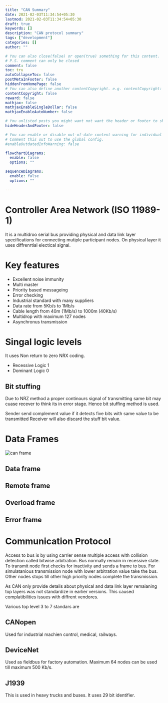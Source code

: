 ```yaml
---
title: "CAN Summary"
date: 2021-02-03T11:34:54+05:30
lastmod: 2021-02-03T11:34:54+05:30
draft: true
keywords: []
description: "CAN protocol summary"
tags: ["development"]
categories: []
author: ""

# You can also close(false) or open(true) something for this content.
# P.S. comment can only be closed
comment: false
toc: tru
autoCollapseToc: false
postMetaInFooter: false
hiddenFromHomePage: false
# You can also define another contentCopyright. e.g. contentCopyright: "This is another copyright."
contentCopyright: false
reward: false
mathjax: false
mathjaxEnableSingleDollar: false
mathjaxEnableAutoNumber: false

# You unlisted posts you might want not want the header or footer to show
hideHeaderAndFooter: false

# You can enable or disable out-of-date content warning for individual post.
# Comment this out to use the global config.
#enableOutdatedInfoWarning: false

flowchartDiagrams:
  enable: false
  options: ""

sequenceDiagrams: 
  enable: false
  options: ""

---
```


<!--more-->
# Controller Area Network (ISO 11989-1) 
It is a multidroo serial bus providing physical and data link layer specifications
for connecting mutiple participant nodes.
On physical layer it uses diffrenrtial electical signal.


# Key features
- Excellent noise immunity
- Multi master 
- Priority based messageing
- Error checking
- Industrial standard with many suppliers
- Data rate from 5Kb/s to 1Mb/s
- Cable length from 40m (1Mb/s) to 1000m (40Kb/s)
- Multidrop with maximum 127 nodes
- Asynchronus transmission

# Singal logic levels
It uses Non return to zero NRX coding.
- Recessive 
Logic 1
- Dominant 
Logic 0

## Bit stuffing
Due to NRZ method a proper continours signal of transmitting same bit may cuase
recever to think its in error stage. Hence bit stuffing method is used.

Sender send complement value if it detects five bits with same value to be transmitted
Receiver will also discard the stuff bit value.

# Data Frames
![can frame](/images/post/CANFrame.jpg)

## Data frame
## Remote frame
## Overload frame
## Error frame
  
# Communication Protocol
Access to bus is by using carrier sense multiple access with collision detection
called bitwise arbitration. Bus normally remain in recessive state. To transmit
node first checks for inactivity and sends a frame to bus. For simulatanious 
transmission node with lower arbitration value take the bus.
Other nodes stops till other high priority nodes complete the transmission.


As CAN only provide details about physical and data link layer remaianing top
layers was not standardize in earlier versions. This caused complatibilities 
issues with diffrent vendores.

Various top level 3 to 7 standars are
## CANopen
Used for industrial machien control, medical, railways.

## DeviceNet
Used as fieldbus for factory automation. Maximum 64 nodes can be used till maximum
500 Kb/s.

## J1939
This is used in heavy trucks and buses. It uses 29 bit identifier.
